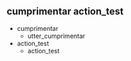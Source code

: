 ## cumprimentar action_test
* cumprimentar
    - utter_cumprimentar
* action_test
    - action_test
